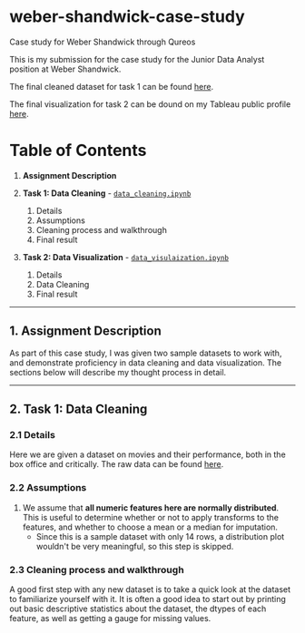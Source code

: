 # weber-shandwick-case-study
Case study for Weber Shandwick through Qureos

This is my submission for the case study for the Junior Data Analyst position at Weber Shandwick. 

The final cleaned dataset for task 1 can be found [here](https://github.com/s-mushnoori/weber-shandwick-case-study/blob/main/Cleaned/movies_data_clean.csv).

The final visualization for task 2 can be dound on my Tableau public profile [here](https://public.tableau.com/app/profile/sm3933/viz/EmployeeSalariesbyZip/Dashboard2).


# Table of Contents
1. **Assignment Description** 

2. **Task 1: Data Cleaning** -  [`data_cleaning.ipynb`](https://github.com/s-mushnoori/weber-shandwick-case-study/blob/main/data_cleaning.ipynb)
    1. Details 
    2. Assumptions
    3. Cleaning process and walkthrough
    4. Final result

3. **Task 2: Data Visualization** -  [`data_visulaization.ipynb`](https://github.com/s-mushnoori/weber-shandwick-case-study/blob/main/data_visualization.ipynb)
    1. Details
    2. Data Cleaning
    3. Final result

---

## 1. Assignment Description

As part of this case study, I was given two sample datasets to work with, and demonstrate proficiency in data cleaning and data visualization. The sections below will describe my thought process in detail. 

---

## 2. Task 1: Data Cleaning

### 2.1 Details

Here we are given a dataset on movies and their performance, both in the box office and critically. The raw data can be found [here](https://github.com/s-mushnoori/weber-shandwick-case-study/blob/main/movies_data.csv).

### 2.2 Assumptions

1. We assume that **all numeric features here are normally distributed**. This is useful to determine whether or not to apply transforms to the features, and whether to choose a mean or a median for imputation. 
    - Since this is a sample dataset with only 14 rows, a distribution plot wouldn't be very meaningful, so this step is skipped. 


### 2.3 Cleaning process and walkthrough

A good first step with any new dataset is to take a quick look at the dataset to familiarize yourself with it. It is often a good idea to start out by printing out basic descriptive statistics about the dataset, the dtypes of each feature, as well as getting a gauge for missing values. 
